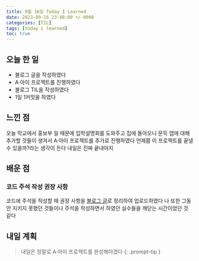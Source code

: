 ```yaml
---
title: 9월 16일 Today I Learned
date: 2023-09-16 23:40:00 +/-0000
categories: [TIL]
tags: [today i learned]
toc: true
---
```


## 오늘 한 일

* 블로그 글을 작성하였다
* A·아이 프로젝트를 진행하였다
* 블로그 TIL을 작성하였다
* 1일 1커밋을 하였다

## 느낀 점

오늘 학교에서 홍보부 일 때문에 입학설명회를 도와주고 집에 돌아오니 문득 앱에 대해 추가할 것들이 생겨서 A·아이 프로젝트를 추가로 진행하였다 언제쯤 이 프로젝트를 끝낼 수 있을까?라는 생각이 든다 내일은 진짜 끝내야지

## 배운 점

### 코드 주석 작성 권장 사항

코드에 주석을 작성할 때 권장 사항을 [블로그 글](https://jangwoojun.github.io/posts/%EC%BD%94%EB%93%9C-%EC%A3%BC%EC%84%9D-%EC%9E%91%EC%84%B1%EC%8B%9C-%EA%B6%8C%EC%9E%A5-%EC%82%AC%ED%95%AD/)로 정리하여 업로드하였다 나 또한 그동안 지키지 못했던 것들이나 주석을 작성하면서 하였던 실수들을 깨닫는 시간이었던 것 같다

## 내일 계획

> 내일은 정말로 A·아이 프로젝트를 완성해야겠다
{: .prompt-tip }

